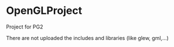 # OpenGLProject
Project for PG2

There are not uploaded the includes and libraries (like glew, gml,...)
